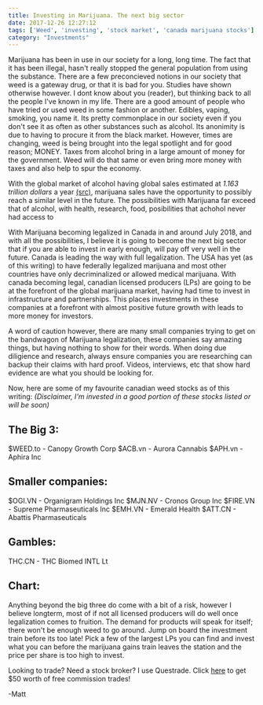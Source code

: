 ```yaml
---
title: Investing in Marijuana. The next big sector
date: 2017-12-26 12:27:12
tags: ['Weed', 'investing', 'stock market', 'canada marijuana stocks']
category: "Investments"
---
```


Marijuana has been in use in our society for a long, long time. The fact that it has been illegal, hasn't really stopped the general population from using the substance. There are a few preconcieved notions in our society that weed is a gateway drug, or that it is bad for you. Studies have shown otherwise however. I dont know about you (reader), but thinking back to all the people I've known in my life. There are a good amount of people who have tried or used weed in some fashion or another. Edibles, vaping, smoking, you name it. Its pretty commonplace in our society even if you don't see it as often as other substances such as alcohol. Its anonimity is due to having to procure it from the black market. However, times are changing, weed is being brought into the legal spotlight and for good reason; MONEY. Taxes from alcohol bring in a large amount of money for the government. Weed will do that same or even bring more money with taxes and also help to spur the economy.

With the global market of alcohol having global sales estimated at <em>1.163 trillion dollars</em> a year <a href="https://www.thestreet.com/story/12844252/1/six-alcohol-industry-stocks-to-consider-for-your-stock-portfolio.html">(src)</a>, marijuana sales have the opportunity to possibly reach a similar level in the future. The possibilities with Marijuana far exceed that of alcohol, with health, research, food, posibilities that achohol never had access to

With Marijuana becoming legalized in Canada in and around July 2018, and with all the possibilities, I believe it is going to become the next big sector that if you are able to invest in early enough, will pay off very well in the future. Canada is leading the way with full legalization. The USA has yet (as of this writing) to have federally legalized marijuana and most other countries have only decriminalized or allowed medical marijuana. With canada becoming legal, canadian licensed producers (LPs) are going to be at the forefront of the global marijuana market, having had time to invest in infrastructure and partnerships. This places investments in these companies at a forefront with almost positive future growth with leads to more money for investors.

A word of caution however, there are many small companies trying to get on the bandwagon of Marijuana legalization, these companies say amazing things, but having nothing to show for their words. When doing due diligience and research, always ensure companies you are researching can backup their claims with hard proof. Videos, interviews, etc that show hard evidence are what you should be looking for.

Now, here are some of my favourite canadian weed stocks as of this writing:
<em>(Disclaimer, I'm invested in a good portion of these stocks listed or will be soon)</em>

The Big 3:
-----------------------------
$WEED.to - Canopy Growth Corp
$ACB.vn - Aurora Cannabis
$APH.vn - Aphira Inc

Smaller companies:
-----------------------------
$OGI.VN - Organigram Holdings Inc
$MJN.NV - Cronos Group Inc
$FIRE.VN - Supreme Pharmaseuticals Inc
$EMH.VN - Emerald Health
$ATT.CN - Abattis Pharmaseuticals

Gambles:
-----------------------------
THC.CN - THC Biomed INTL Lt

<!-- TradingView Widget BEGIN -->
Chart:
----------------------------

<div id="tv-medium-widget-d61a2"></div>

<script type="text/javascript" src="https://s3.tradingview.com/tv.js"></script>

<script type="text/javascript">
new TradingView.MediumWidget({
  "container_id": "tv-medium-widget-d61a2",
  "symbols": [
    [
      "Canopy",
      "TSX:WEED|1y"
    ],
    [
      "Aurora",
      "TSX:ACB|1y"
    ],
    [
      "Aphira",
      "TSX:APH|1y"
    ],
    [
      "Organigram",
      "TSXV:OGI|1y"
    ],
    [
      "Cronos",
      "TSXV:MJN|1y"
    ],
    [
      "Supreme",
      "TSXV:FIRE|1y"
    ],
    [
      "Emerald",
      "TSXV:EMH|1y"
    ],
    [
      "Abattis",
      "OTC:ATTBF|1y"
    ],
    [
      "THC",
      "OTC:THCBF|1y"
    ]
  ],
  "greyText": "Quotes by",
  "gridLineColor": "#e9e9ea",
  "fontColor": "#83888D",
  "underLineColor": "#dbeffb",
  "trendLineColor": "#4bafe9",
  "width": "100%",
  "height": "400",
  "locale": "en"
});
</script>

<!-- TradingView Widget END -->

Anything beyond the big three do come with a bit of a risk, however I believe longterm, most of if not all licensed producers will do well once legalization comes to fruition. The demand for products will speak for itself; there won't be enough weed to go around. Jump on board the investment train before its too late! Pick a few of the largest LPs you can find and invest what you can before the marijuana gains train leaves the station and the price per share is too high to invest.

Looking to trade? Need a stock broker? I use Questrade. Click <a href="https://www.questrade.com">here</a> to get $50 worth of free commission trades!
<!-- TODO AFFILIATE LINK -->
-Matt


